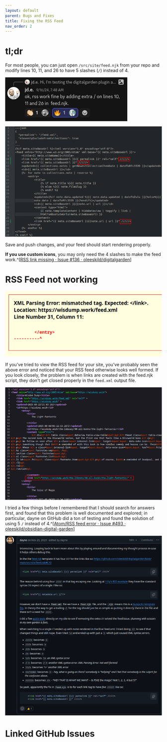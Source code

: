 ```yaml
---
layout: default
parent: Bugs and Fixes
title: Fixing the RSS Feed
nav_order: 2
---
```

# tl;dr
For most people, you can just open `/src/site/feed.njk` from your repo and modify lines 10, 11, and 26 to have 5 slashes (`/`) instead of 4.

![jd.e's comment in assets](./jdeComment.png)

![](feed.njk.png)

Save and push changes, and your feed should start rendering properly.

**If you use custom icons**, you may only need the 4 slashes to make the feed work.^[[RSS link missing · Issue #136 · oleeskild/digitalgarden](https://github.com/oleeskild/digitalgarden/issues/136#issuecomment-2340139055)]

# RSS Feed not working

![](280ef664d06874de2c78de24a90ccdf4.png)

If you've tried to view the RSS feed for your site, you've probably seen the above error and noticed that your RSS feed otherwise looks well formed. If you look closely, the problem is when links are created with the feed.njk script, they don't get closed properly in the `feed.xml` output file.

![](945987665e77523800fc447e56c33254.png)

I tried a few things before I remembered that I should search for answers first, and found that this problem is well documented and explored; in particular, dayne on GitHub did a ton of testing and found the solution of using 5 `/` instead of 4.^[[Atom/RSS feed error · Issue #493 · oleeskild/obsidian-digital-garden](https://github.com/oleeskild/obsidian-digital-garden/issues/493#issuecomment-1825034758)]

![](98b7854739e6946e724541fab1455a97.png)


# Linked GitHub Issues
